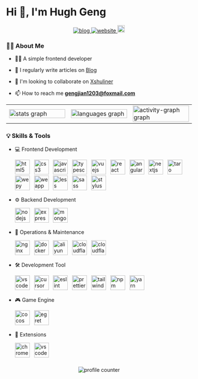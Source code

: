 # Hi 👋, I'm Hugh Geng

<div align="center">
  <a href="https://www.orz2.online/projects/gengjian1203/" target="_blank">
    <img src="https://img.shields.io/badge/Blog-v2.0.0-blue.svg" alt="blog"  />
  </a>
  <a href="https://orz2.online/" target="_blank">
    <img src="https://img.shields.io/badge/Website-Xshuliner-green.svg" alt="website"  />
  </a>
  <a href="mailto:agjgj187076081@gmail.com" target="_blank">
    <img src="https://img.shields.io/static/v1?message=Gmail&logo=gmail&label=&color=D14836&logoColor=white&labelColor=&style=for-the-badge" height="20" alt="gmail"  />
  </a>
</div>

### 👩‍💻 About Me

- 👨‍💻 A simple frontend developer

- 📝 I regularly write articles on [Blog](https://orz2.online/projects/gengjian1203/)

- 👯 I'm looking to collaborate on [Xshuliner](https://orz2.online/)

- 📫 How to reach me **gengjian1203@foxmail.com**

<table width="100%" border="0">
  <tr>
    <td width="33%">
      <img src="https://github-readme-stats.vercel.app/api?username=gengjian1203&hide_title=false&hide_rank=false&show_icons=true&include_all_commits=true&count_private=true&disable_animations=false&theme=dracula&locale=en&hide_border=false&order=1" width="100%" alt="stats graph" />
    </td>
    <td width="33%">
      <img src="https://github-readme-stats.vercel.app/api/top-langs?username=gengjian1203&locale=en&hide_title=false&layout=compact&card_width=320&langs_count=5&theme=dracula&hide_border=false&order=2" width="100%" alt="languages graph" />
    </td>
    <td width="33%">
      <img src="https://github-readme-activity-graph.vercel.app/graph?username=gengjian1203&radius=16&theme=react&area=true&order=5" width="100%" alt="activity-graph graph" />
    </td>
  </tr>
</table>

### 💡 Skills & Tools

- 💻 Frontend Development

  <div align="left">
    <img src="https://cdn.jsdelivr.net/gh/gengjian1203/devicon/icons/html5/html5-original-wordmark.svg" width="40" alt="html5" title="html5" /> &nbsp;
    <img src="https://cdn.jsdelivr.net/gh/gengjian1203/devicon/icons/css3/css3-original-wordmark.svg" width="40" alt="css3" title="css3" /> &nbsp;
    <img src="https://cdn.jsdelivr.net/gh/gengjian1203/devicon/icons/javascript/javascript-original.svg" width="40" alt="javascript" title="javascript" /> &nbsp;
    <img src="https://cdn.jsdelivr.net/gh/gengjian1203/devicon/icons/typescript/typescript-original.svg" width="40" alt="typescript" title="typescript" /> &nbsp;
    <img src="https://cdn.jsdelivr.net/gh/gengjian1203/devicon/icons/vuejs/vuejs-original-wordmark.svg" width="40" alt="vuejs" title="vuejs" /> &nbsp;
    <img src="https://cdn.jsdelivr.net/gh/gengjian1203/devicon/icons/react/react-original-wordmark.svg" width="40" alt="react" title="react" /> &nbsp;
    <img src="https://cdn.jsdelivr.net/gh/gengjian1203/devicon/icons/angular/angular-original.svg" width="40" alt="angular" title="angular" /> &nbsp;
    <img src="https://cdn.jsdelivr.net/gh/gengjian1203/devicon/icons/nextjs/nextjs-original-wordmark.svg" width="40" alt="nextjs" title="nextjs" /> &nbsp;
    <img src="https://cdn.jsdelivr.net/gh/gengjian1203/devicon/icons/taro/taro-original.svg" width="40" alt="taro" title="taro" /> &nbsp;
    <img src="https://cdn.jsdelivr.net/gh/gengjian1203/devicon/icons/wepy/wepy-original.svg" width="40" alt="wepy" title="wepy" /> &nbsp;
    <img src="https://cdn.jsdelivr.net/gh/gengjian1203/devicon/icons/weapp/weapp-original.svg" width="40" alt="weapp" title="weapp" /> &nbsp;
    <img src="https://cdn.jsdelivr.net/gh/gengjian1203/devicon/icons/less/less-plain-wordmark.svg" width="40" alt="less" title="less" /> &nbsp;
    <img src="https://cdn.jsdelivr.net/gh/gengjian1203/devicon/icons/sass/sass-original.svg" width="40" alt="sass" title="sass" /> &nbsp;
    <img src="https://cdn.jsdelivr.net/gh/gengjian1203/devicon/icons/stylus/stylus-original.svg" width="40" alt="stylus" title="stylus" /> &nbsp;
  </div>

- ⚙️ Backend Development

  <div align="left">
    <img src="https://cdn.jsdelivr.net/gh/gengjian1203/devicon/icons/nodejs/nodejs-original-wordmark.svg" width="40" alt="nodejs" title="nodejs" /> &nbsp;
    <img src="https://cdn.jsdelivr.net/gh/gengjian1203/devicon/icons/express/express-original-wordmark.svg" width="40" alt="express" title="express" /> &nbsp;
    <img src="https://cdn.jsdelivr.net/gh/gengjian1203/devicon/icons/mongodb/mongodb-original-wordmark.svg" width="40" alt="mongodb" title="mongodb" /> &nbsp;
  </div>

- 🚀 Operations & Maintenance

  <div align="left">
    <img src="https://cdn.jsdelivr.net/gh/gengjian1203/devicon/icons/nginx/nginx-original.svg" width="40" alt="nginx" title="nginx" /> &nbsp;
    <img src="https://cdn.jsdelivr.net/gh/gengjian1203/devicon/icons/docker/docker-original-wordmark.svg" width="40" alt="docker" title="docker" /> &nbsp;
    <img src="https://cdn.jsdelivr.net/gh/gengjian1203/devicon/icons/aliyun/aliyun-original.svg" width="40" alt="aliyun" title="aliyun" /> &nbsp;
    <img src="https://cdn.jsdelivr.net/gh/gengjian1203/devicon/icons/cloudflare/cloudflare-original-wordmark.svg" width="40" alt="cloudflare" title="cloudflare" /> &nbsp;
    <img src="https://cdn.jsdelivr.net/gh/gengjian1203/devicon/icons/cloudflareworkers/cloudflareworkers-original-wordmark.svg" width="40" alt="cloudflareworkers" title="cloudflareworkers" /> &nbsp;
  </div>

- 🛠️ Development Tool

  <div align="left">
    <img src="https://cdn.jsdelivr.net/gh/gengjian1203/devicon/icons/vscode/vscode-original.svg" width="40" alt="vscode" title="vscode" /> &nbsp;
    <img src="https://cdn.jsdelivr.net/gh/gengjian1203/devicon/icons/cursor/cursor-original.svg" width="40" alt="cursor" title="cursor" /> &nbsp;
    <img src="https://cdn.jsdelivr.net/gh/gengjian1203/devicon/icons/eslint/eslint-original.svg" width="40" alt="eslint" title="eslint" /> &nbsp;
    <img src="https://cdn.jsdelivr.net/gh/gengjian1203/devicon/icons/prettier/prettier-original.svg" width="40" alt="prettier" title="prettier" /> &nbsp;
    <img src="https://cdn.jsdelivr.net/gh/gengjian1203/devicon/icons/tailwindcss/tailwindcss-original.svg" width="40" alt="tailwindcss" title="tailwindcss" /> &nbsp;
    <img src="https://cdn.jsdelivr.net/gh/gengjian1203/devicon/icons/npm/npm-original-wordmark.svg" width="40" alt="npm" title="npm" /> &nbsp;
    <img src="https://cdn.jsdelivr.net/gh/gengjian1203/devicon/icons/yarn/yarn-original-wordmark.svg" width="40" alt="yarn" title="yarn" /> &nbsp;
  </div>

- 🎮 Game Engine

  <div align="left">
    <img src="https://cdn.jsdelivr.net/gh/gengjian1203/devicon/icons/cocos/cocos-original.svg" width="40" alt="cocos" title="cocos" /> &nbsp;
    <img src="https://cdn.jsdelivr.net/gh/gengjian1203/devicon/icons/egret/egret-original.svg" width="40" alt="egret" title="egret" /> &nbsp;
  </div>

- 🧩 Extensions

  <div align="left">
    <img src="https://cdn.jsdelivr.net/gh/gengjian1203/devicon/icons/chromeextensions/chromeextensions-original.svg" width="40" alt="chromeextensions" title="chromeextensions" /> &nbsp;
    <img src="https://cdn.jsdelivr.net/gh/gengjian1203/devicon/icons/vscodeextensions/vscodeextensions-original.svg" width="40" alt="vscodeextensions" title="vscodeextensions" /> &nbsp;
  </div>

### 

<div align="center">
  <img src="https://profile-counter.glitch.me/gengjian1203/count.svg" alt="profile counter" />
</div>
